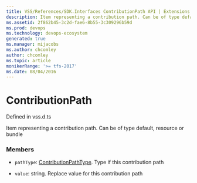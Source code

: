 ```yaml
---
title: VSS/References/SDK.Interfaces ContributionPath API | Extensions for Azure DevOps Services
description: Item representing a contribution path. Can be of type default, resource or bundle
ms.assetid: 2f862b45-3c2d-fae6-8b55-3c309296b59d
ms.prod: devops
ms.technology: devops-ecosystem
generated: true
ms.manager: mijacobs
ms.author: chcomley
author: chcomley
ms.topic: article
monikerRange: '>= tfs-2017'
ms.date: 08/04/2016
---
```


# ContributionPath

Defined in vss.d.ts


Item representing a contribution path. Can be of type default, resource or bundle 

### Members

* `pathType`: [ContributionPathType](../../../VSS/References/SDK_Interfaces/ContributionPathType.md). Type if this contribution path

* `value`: string. Replace value for this contribution path


